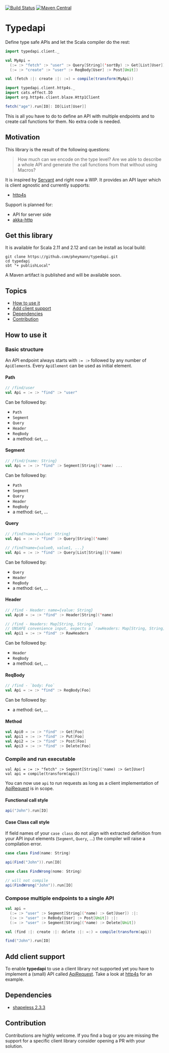 
[![Build Status](https://travis-ci.org/pheymann/typedapi.svg?branch=master)](https://travis-ci.org/pheymann/typedapi)
[![Maven Central](https://maven-badges.herokuapp.com/maven-central/com.github.pheymann/typedapi_2.12/badge.svg)](https://maven-badges.herokuapp.com/maven-central/com.github.pheymann/typedapi_2.12)

# Typedapi
Define type safe APIs and let the Scala compiler do the rest:

```Scala
import typedapi.client._

val MyApi = 
  (:= :> "fetch" :> "user" :> Query[String]('sortBy) :> Get[List[User]]) :|:
  (:= :> "create" :> "user" :> ReqBody[User] :> Post[Unit])

val (fetch :|: create :|: :=) = compile(transform(MyApi))

import typedapi.client.http4s._
import cats.effect.IO
import org.http4s.client.blaze.Http1Client

fetch("age").run[IO]: IO[List[User]]
```

This is all you have to do to define an API with multiple endpoints and to create call functions for them. No extra code is needed.

## Motivation
This library is the result of the following questions:

> How much can we encode on the type level? Are we able to describe a whole API and generate the call functions from that without using Macros?

It is inspired by [Servant](https://github.com/haskell-servant/servant) and right now a WIP. It provides an API layer which is client agnostic and currently supports:

  - [http4s](https://github.com/http4s/http4s)

Support is planned for:
  - API for server side
  - [akka-http](https://github.com/akka/akka-http)

## Get this library
It is available for Scala 2.11 and 2.12 and can be install as local build:

```
git clone https://github.com/pheymann/typedapi.git
cd typedapi
sbt "+ publishLocal"
```

A Maven artifact is published and will be available soon.

## Topics
 - [How to use it](#how-to-use-it)
 - [Add client support](#add-client-support)
 - [Dependencies](#dependencies)
 - [Contribution](#contribution)

## How to use it
### Basic structure
An API endpoint always starts with `:= :>` followed by any number of `ApiElement`s. Every `ApiElement` can be used as initial element.

#### Path
```Scala
// /find/user
val Api = := :> "find" :> "user"
```

Can be followed by:
 - `Path`
 - `Segment`
 - `Query`
 - `Header`
 - `ReqBody`
 - a method: `Get`, ...

#### Segment
```Scala
// /find/{name: String}
val Api = := :> "find" :> Segment[String]('name) ...
```
 
Can be followed by:
 - `Path`
 - `Segment`
 - `Query`
 - `Header`
 - `ReqBody`
 - a method: `Get`, ...

#### Query
```Scala
// /find?name={value: String}
val Api = := :> "find" :> Query[String]('name)

// /find?name={value0, value1, ...}
val Api = := :> "find" :> Query[List[String]]('name)
```
Can be followed by:
 - `Query`
 - `Header`
 - `ReqBody`
 - a method: `Get`, ...

#### Header
```Scala
// /find - Header: name={value: String}
val Api0 = := :> "find" :> Header[String]('name)

// /find - Headers: Map[String, String]
// UNSAFE convenience input, expects a `rawHeaders: Map[String, String]`
val Api1 = := :> "find" :> RawHeaders
```
Can be followed by:
 - `Header`
 - `ReqBody`
 - a method: `Get`, ...

#### ReqBody
```Scala
// /find - `body: Foo`
val Api = := :> "find" :> ReqBody[Foo]
```
Can be followed by:
 - a method: `Get`, ...

#### Method
```Scala
val Api0 = := :> "find" :> Get[Foo]
val Api1 = := :> "find" :> Put[Foo]
val Api2 = := :> "find" :> Post[Foo]
val Api3 = := :> "find" :> Delete[Foo]
```

### Compile and run executable
```
val Api = := :> "fetch" :> Segment[String]('name) :> Get[User]
val api = compile(transform(api))
```
You can now use `api` to run requests as long as a client implementation of [ApiRequest](https://github.com/pheymann/typedapi/client/src/main/scala/typedapi/client/ApiRequest.scala) is in scope.

#### Functional call style
```Scala
api("John").run[IO]
```

#### Case Class call style
If field names of your `case class` do not align with extracted definition from your API input elements (`Segment`, `Query`, ...) the compiler will raise a compilation error.

```Scala
case class Find(name: String)

api(Find("John")).run[IO]

case class FindWrong(nome: String)

// will not compile
api(FindWrong("John")).run[IO]
```

### Compose multiple endpoints to a single API
```Scala
val api = 
  (:= :> "user" :> Segment[String]('name) :> Get[User]) :|:
  (:= :> "user" :> ReBody[User] :> Post[Unit]) :|:
  (:= :> "user" :> Segment[String]('name) :> Delete[Unit])

val (find :|: create :|: delete :|: =:) = compile(transform(api))

find("John").run[IO]
```

## Add client support
To enable **typedapi** to use a client library not supported yet you have to implement a (small) API called [ApiRequest](https://github.com/pheymann/typedapi/client/src/main/scala/typedapi/client/ApiRequest.scala). Take a look at [http4s](https://github.com/http4s/http4s) for an example.

## Dependencies
 - [shapeless 2.3.3](https://github.com/milessabin/shapeless/)

## Contribution
Contributions are highly welcome. If you find a bug or you are missing the support for a specific client library consider opening a PR with your solution.

